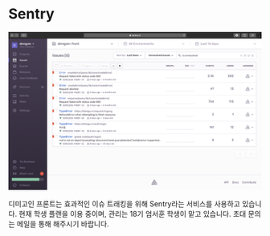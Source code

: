 # Sentry

![](../.gitbook/assets/image%20(4).png)

디미고인 프론트는 효과적인 이슈 트래킹을 위해 Sentry라는 서비스를 사용하고 있습니다. 현재 학생 플랜을 이용 중이며, 관리는 18기 엄서훈 학생이 맡고 있습니다. 초대 문의는 메일을 통해 해주시기 바랍니다.
